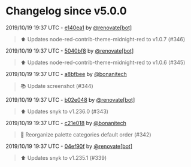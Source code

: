 # Changelog since v5.0.0

2019/10/19 19:37 UTC - [e140ea1](https://github.com/hassio-addons/addon-node-red/commit/e140ea1dc57692c940978ae251803beb49691251) by [@renovate[bot]](https://github.com/apps/renovate)
> :arrow_up: Updates node-red-contrib-theme-midnight-red to v1.0.7 (#346) 

2019/10/19 19:37 UTC - [5040bf8](https://github.com/hassio-addons/addon-node-red/commit/5040bf89dc456cc1f056aabb946598b1c99bab89) by [@renovate[bot]](https://github.com/apps/renovate)
> :arrow_up: Updates node-red-contrib-theme-midnight-red to v1.0.6 (#345) 

2019/10/19 19:37 UTC - [a8bfbee](https://github.com/hassio-addons/addon-node-red/commit/a8bfbeeba1a49f42c743a42436d73303812fa29c) by [@bonanitech](https://github.com/bonanitech)
> :books: Update screenshot (#344) 

2019/10/19 19:37 UTC - [b02e048](https://github.com/hassio-addons/addon-node-red/commit/b02e048124709321fc129f43efb85b0fc7b1bf0c) by [@renovate[bot]](https://github.com/apps/renovate)
> :arrow_up: Updates snyk to v1.236.0 (#343) 

2019/10/19 19:37 UTC - [c21e018](https://github.com/hassio-addons/addon-node-red/commit/c21e01896143b3d4d05fb1248615027bd46933b4) by [@bonanitech](https://github.com/bonanitech)
> :hammer: Reorganize palette categories default order (#342) 

2019/10/19 19:37 UTC - [04ef90f](https://github.com/hassio-addons/addon-node-red/commit/04ef90fabc43a2d2c29f597920765c0152fb8af3) by [@renovate[bot]](https://github.com/apps/renovate)
> :arrow_up: Updates snyk to v1.235.1 (#339) 

